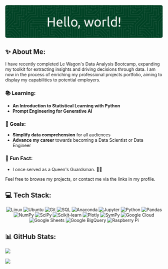 <div align="center">
  <img src="github-header-image.png" alt="Hello, world!">
</div>


## ✨ About Me:

I have recently completed Le Wagon's Data Analysis Bootcamp, expanding my toolkit for extracting insights and driving decisions through data. I am now in the process of enriching my professional projects portfolio, aiming to display my capabilities to potential employers. 

### 📚 Learning:
- **An Introduction to Statistical Learning with Python**
- **Prompt Engineering for Generative AI**

### 🎯 Goals:
- **Simplify data comprehension** for all audiences
- **Advance my career** towards becoming a Data Scientist or Data Engineer

### 🎲 Fun Fact:
- I once served as a Queen's Guardsman. 💂‍♂️

Feel free to browse my projects, or contact me via the links in my profile.


<h2 align="left">💻 Tech Stack:</h2>

<div align="center">
  <img src="https://img.shields.io/badge/LINUX-%23F5BB3B?style=for-the-badge&logo=linux&logoColor=black" alt="Linux">
  <img src="https://img.shields.io/badge/UBUNTU-%23185ABC?style=for-the-badge&logo=ubuntu&logoColor=white&labelColor=%23E75420&color=%23262626" alt="Ubuntu">
  <img src="https://img.shields.io/badge/GIT-%23433A33?style=for-the-badge&logo=git" alt="Git">
  <img src="https://img.shields.io/badge/SQL-%23F05522?style=for-the-badge" alt="SQL">
  <img src="https://img.shields.io/badge/ANACONDA-%230A444D?style=for-the-badge&logo=anaconda&logoColor=%2343B049" alt="Anaconda">
  <img src="https://img.shields.io/badge/JUPYTER-%23969698?style=for-the-badge&logo=jupyter&logoColor=%23E46E2E" alt="Jupyter">
  <img src="https://img.shields.io/badge/PYTHON-%233776AB?style=for-the-badge&logo=python&logoColor=yellow" alt="Python">
  <img src="https://img.shields.io/badge/PANDAS-%23130654?style=for-the-badge&logo=pandas&logoColor=white" alt="Pandas">
  <img src="https://img.shields.io/badge/NUMPY-%23130654?style=for-the-badge&logo=numpy&logoColor=%234DABCF&color=%23222832" alt="NumPy">
  <img src="https://img.shields.io/badge/SCIPY-%23013243?style=for-the-badge&logo=scipy&logoColor=%23003786&labelColor=white" alt="SciPy">
  <img src="https://img.shields.io/badge/SCIKIT--LEARN-%23F5BB3B?style=for-the-badge&logo=scikitlearn&labelColor=%23187399&color=%2314181E" alt="Scikit-learn">
  <img src="https://img.shields.io/badge/PLOTLY-%23242A44?style=for-the-badge&logo=plotly&labelColor=%23242A44" alt="Plotly">
  <img src="https://img.shields.io/badge/SYMPY-%233B5526?style=for-the-badge&logo=sympy&logoColor=%2381B953" alt="SymPy">
  <img src="https://img.shields.io/badge/GOOGLE%20CLOUD-%234285F4.svg?style=for-the-badge&logo=google-cloud&logoColor=white" alt="Google Cloud">
  <img src="https://img.shields.io/badge/GOOGLE%20SHEETS-white?style=for-the-badge&logo=googlesheets&logoColor=%2339A75A" alt="Google Sheets">
  <img src="https://img.shields.io/badge/GOOGLE%20BIGQUERY-%23185ABC?style=for-the-badge&logo=googlebigquery&logoColor=white" alt="Google BigQuery">
  <img src="https://img.shields.io/badge/-RASPBERRY%20PI-C51A4A?style=for-the-badge&logo=Raspberry-Pi" alt="Raspberry Pi">
</div>


<h2 align="left">📊 GitHub Stats:</h2>

<div align="left">
  <img src="https://github-readme-stats.vercel.app/api/top-langs/?username=cnhannon&theme=dark&hide_border=false&include_all_commits=false&count_private=false&layout=compact">
</div>


[![](https://visitcount.itsvg.in/api?id=cnhannon&icon=0&color=0)](https://visitcount.itsvg.in)
